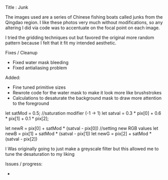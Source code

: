 Title : Junk

The images used are a series of Chinese fishing boats called junks from the Qingdao region. I like these photos very much without modifications, so any altering I did via code was to accentuate on the focal point on each image.

I tried the gridding techniques out but favored the original more random pattern because I felt that it fit my intended aesthetic.


Fixes / Cleanup

  - Fixed water mask bleeding
  - Fixed antialiasing problem

Added:

  + Fine tuned primitive sizes
  + Rewrote code for the water mask to make it look more like brushstrokes
  + Calculations to desaturate the background mask to draw more attention to the foreground

  let satMod = 0.5; //saturation modifier (-1 -> 1)
  let satval = 0.3 * pix[0] + 0.6 * pix[1] + 0.1 * pix[2];

  let newR = pix[0] + satMod * (satval - pix[0]) //setting new RGB values
  let newB = pix[1] + satMod * (satval - pix[1])
  let newG = pix[2] + satMod * (satval - pix[2])

   I Was originally going to just make a greyscale filter but this allowed me to tune the desaturation to my liking

Issues / progress:

  -
